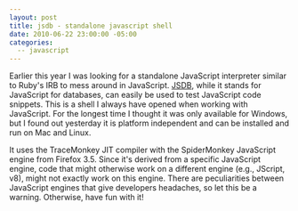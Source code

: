 ```yaml
---
layout: post
title: jsdb - standalone javascript shell
date: 2010-06-22 23:00:00 -05:00
categories:
  -- javascript
---
```


Earlier this year I was looking for a standalone JavaScript interpreter similar to Ruby's IRB to mess around in JavaScript.  [JSDB](http://www.jsdb.org/), while it stands for JavaScript for databases, can easily be used to test JavaScript code snippets.  This is a shell I always have opened when working with JavaScript.  For the longest time I thought it was only available for Windows, but I found out yesterday it is platform independent and can be installed and run on Mac and Linux.

It uses the TraceMonkey JIT compiler with the SpiderMonkey JavaScript engine from Firefox 3.5.  Since it's derived from a specific JavaScript engine, code that might otherwise work on a different engine (e.g., JScript, v8), might not exactly work on this engine.  There are peculiarities between JavaScript engines that give developers headaches, so let this be a warning.  Otherwise, have fun with it!

